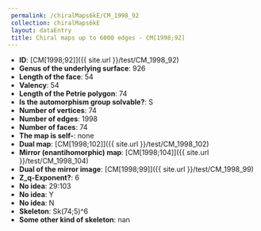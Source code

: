 ```yaml
--- 
 permalink: /chiralMaps6kE/CM_1998_92 
 collection: chiralMaps6kE
 layout: dataEntry
 title: Chiral maps up to 6000 edges - CM[1998;92]
---
```


- **ID**: [CM[1998;92]]({{ site.url }}/test/CM_1998_92)
- **Genus of the underlying surface**: 926
- **Length of the face**: 54
- **Valency**: 54
- **Length of the Petrie polygon**: 74
- **Is the automorphism group solvable?**: S
- **Number of vertices**: 74
- **Number of edges**: 1998
- **Number of faces**: 74
- **The map is self-**: none
- **Dual map**: [CM[1998;102]]({{ site.url }}/test/CM_1998_102)
- **Mirror (enantihomorphic) map**: [CM[1998;104]]({{ site.url }}/test/CM_1998_104)
- **Dual of the mirror image**: [CM[1998;99]]({{ site.url }}/test/CM_1998_99)
- **Z_q-Exponent?**: 6
- **No idea**:  29:103
- **No idea**: Y
- **No idea**: N
- **Skeleton**: Sk(74;5)^6
- **Some other kind of skeleton**: nan
